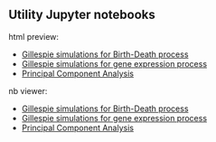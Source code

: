 

## Utility Jupyter notebooks

html preview:

* <a href="https://htmlpreview.github.io/?https://github.com/andreariba/teaching-notebook/blob/main/html/Gillespie_simulations-Birth-Death.html"> Gillespie simulations for Birth-Death process </a>
* <a href="https://htmlpreview.github.io/?https://github.com/andreariba/teaching-notebook/blob/main/html/Gillespie_simulations-mRNA_protein.html"> Gillespie simulations for gene expression process </a>
* <a href="https://htmlpreview.github.io/?https://github.com/andreariba/teaching-notebook/blob/main/html/Principal_Component_Analysis.html"> Principal Component Analysis </a>


nb viewer:

* <a href="https://nbviewer.jupyter.org/github/andreariba/teaching-notebook/blob/main/nb/Gillespie_simulations-Birth-Death.ipynb"> Gillespie simulations for Birth-Death process </a>
* <a href="https://nbviewer.jupyter.org/github/andreariba/teaching-notebook/blob/main/nb/Gillespie_simulations-mRNA_protein.ipynb"> Gillespie simulations for gene expression process </a>
* <a href="https://nbviewer.jupyter.org/github/andreariba/teaching-notebook/blob/main/nb/Principal_Component_Analysis.ipynb"> Principal Component Analysis </a>



